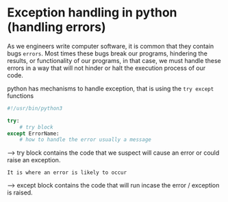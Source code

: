 # Exception handling in python (handling errors)

As we engineers write computer software, it is common that they contain bugs `errors`. Most times these bugs break our programs, hindering the results, or functionality of our programs, in that case, we must handle these errors in a way that will not hinder or halt the execution process of our code.

python has mechanisms to handle exception, that is using the `try except` functions

```py
#!/usr/bin/python3

try:
    # try block
except ErrorName:
    # how to handle the error usually a message
```
--> try block contains the code that we suspect will cause an error or could raise an exception.

`It is where an error is likely to occur`

--> except block contains the code that will run incase the error / exception is raised.
